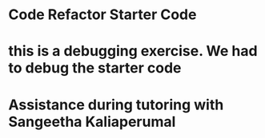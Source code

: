 # Code Refactor Starter Code
# this is a debugging exercise. We had to debug the starter code
# Assistance during tutoring with Sangeetha Kaliaperumal
